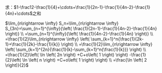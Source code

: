 求：$1-\frac12-\frac{1}{4}+\cdots+\frac{1}{2n-1}-\frac{1}{4n-2}-\frac{1}{4n}+\cdots$之和

$\lim_{n\rightarrow \infty} S_n=\lim_{n\rightarrow \infty} S_{3n}=\sum_{n=1}^{\infty}{\left( \frac{1}{2n-1}-\frac{1}{4n-2}-\frac{1}{4n} \right)}
\\
=\sum_{n=1}^{\infty}{\left( \frac{1}{4n-2}-\frac{1}{4n} \right)}
\\
=\frac{1}{2}\lim_{n\rightarrow \infty} \left( \sum_{k=1}^n{\frac{1}{2k-1}+\frac{1}{2k}-\frac{1}{k}} \right) 
\\
=\frac{1}{2}\lim_{n\rightarrow \infty} \left( \sum_{k=1}^{2n}{\frac{1}{k}-\sum_{k=1}^n{\frac{1}{k}}} \right) 
\\
=\frac{1}{2}\left( \ln \left( 2n \right) +C+o\left( 1 \right) \right) -\frac{1}{2}\left( \ln \left( n \right) +C+o\left( 1 \right) \right) 
\\
=\frac{\ln \left( 2 \right)}{2}$

